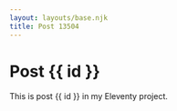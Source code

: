 ```yaml
---
layout: layouts/base.njk
title: Post 13504
---
```


# Post {{ id }}

This is post {{ id }} in my Eleventy project.
